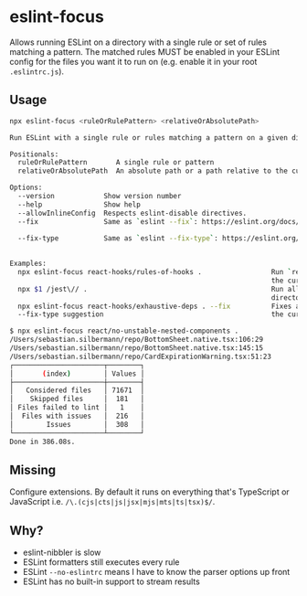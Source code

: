 # eslint-focus

Allows running ESLint on a directory with a single rule or set of rules matching a pattern.
The matched rules MUST be enabled in your ESLint config for the files you want it to run on (e.g. enable it in your root `.eslintrc.js`).

## Usage

```bash
npx eslint-focus <ruleOrRulePattern> <relativeOrAbsolutePath>

Run ESLint with a single rule or rules matching a pattern on a given directory.

Positionals:
  ruleOrRulePattern       A single rule or pattern                                                              [string]
  relativeOrAbsolutePath  An absolute path or a path relative to the current working directory.                 [string]

Options:
  --version            Show version number                                                                     [boolean]
  --help               Show help                                                                               [boolean]
  --allowInlineConfig  Respects eslint-disable directives.                                    [boolean] [default: false]
  --fix                Same as `eslint --fix`: https://eslint.org/docs/latest/use/command-line-interface#--fix
                                                                                              [boolean] [default: false]
  --fix-type           Same as `eslint --fix-type`: https://eslint.org/docs/latest/use/command-line-interface#--fix-type
                                                                                                                 [array]

Examples:
  npx eslint-focus react-hooks/rules-of-hooks .                 Run `react-hooks/rules-of-hooks` on every file inside
                                                                the current directory.
  npx $1 /jest\// .                                             Run all Jest rules on every file inside the current
                                                                directory.
  npx eslint-focus react-hooks/exhaustive-deps . --fix          Fixes all `react-hooks/exhaustive-deps` issues inside
  --fix-type suggestion                                         the current directory.
```

```bash
$ npx eslint-focus react/no-unstable-nested-components .
/Users/sebastian.silbermann/repo/BottomSheet.native.tsx:106:29
/Users/sebastian.silbermann/repo/BottomSheet.native.tsx:145:15
/Users/sebastian.silbermann/repo/CardExpirationWarning.tsx:51:23
┌──────────────────────┬────────┐
│       (index)        │ Values │
├──────────────────────┼────────┤
│   Considered files   │ 71671  │
│    Skipped files     │  181   │
│ Files failed to lint │   1    │
│  Files with issues   │  216   │
│        Issues        │  308   │
└──────────────────────┴────────┘
Done in 386.08s.
```

## Missing

Configure extensions. By default it runs on everything that's TypeScript or JavaScript i.e. `/\.(cjs|cts|js|jsx|mjs|mts|ts|tsx)$/`.

## Why?

- eslint-nibbler is slow
- ESLint formatters still executes every rule
- ESLint `--no-eslintrc` means I have to know the parser options up front
- ESLint has no built-in support to stream results
